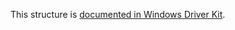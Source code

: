 This structure is [documented in Windows Driver Kit](https://learn.microsoft.com/en-us/windows-hardware/drivers/ddi/ntddk/ns-ntddk-kuser_shared_data).
